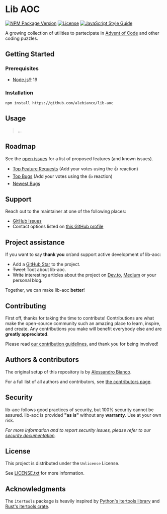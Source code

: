 # Lib AOC

[![NPM Package Version](https://img.shields.io/github/package-json/v/alebianco/lib-aoc?logo=npm)](package.json)
[![License](https://img.shields.io/github/license/alebianco/lib-aoc)](LICENSE.txt)
[![JavaScript Style Guide](https://img.shields.io/badge/code_style-standard-brightgreen.svg)](https://standardjs.com)

A growing collection of utilities to partecipate in [Advent of Code](https://adventofcode.com/) and other coding puzzles.

## Getting Started

### Prerequisites

- [Node.js®](https://nodejs.org/en/) 19

### Installation

```shell
npm install https://github.com/alebianco/lib-aoc
```

## Usage

> ...

## Roadmap

See the [open issues](https://github.com/alebianco/lib-aoc/issues) for a list of proposed features (and known issues).

- [Top Feature Requests](https://github.com/alebianco/lib-aoc/issues?q=label%3Aenhancement+is%3Aopen+sort%3Areactions-%2B1-desc) (Add your
  votes using the 👍 reaction)
- [Top Bugs](https://github.com/alebianco/lib-aoc/issues?q=is%3Aissue+is%3Aopen+label%3Abug+sort%3Areactions-%2B1-desc) (Add your votes
  using the 👍 reaction)
- [Newest Bugs](https://github.com/alebianco/lib-aoc/issues?q=is%3Aopen+is%3Aissue+label%3Abug)

## Support

Reach out to the maintainer at one of the following places:

- [GitHub issues](https://github.com/alebianco/lib-aoc/issues/new?assignees=&labels=question&template=04_SUPPORT_QUESTION.md&title=support%3A+)
- Contact options listed on [this GitHub profile](https://github.com/alebianco)

## Project assistance

If you want to say **thank you** or/and support active development of lib-aoc:

- Add a [GitHub Star](https://github.com/alebianco/lib-aoc) to the project.
- ~~Tweet~~ Toot about lib-aoc.
- Write interesting articles about the project on [Dev.to](https://dev.to/), [Medium](https://medium.com/) or your personal blog.

Together, we can make lib-aoc **better**!

## Contributing

First off, thanks for taking the time to contribute! Contributions are what make the open-source community such an amazing place to learn,
inspire, and create. Any contributions you make will benefit everybody else and are **greatly appreciated**.

Please read [our contribution guidelines](docs/CONTRIBUTING.md), and thank you for being involved!

## Authors & contributors

The original setup of this repository is by [Alessandro Bianco](https://github.com/alebianco).

For a full list of all authors and contributors,
see [the contributors page](https://github.com/alebianco/lib-aoc/contributors).

## Security

lib-aoc follows good practices of security, but 100% security cannot be assured. lib-aoc is provided **"as is"** without any **warranty**.
Use at your own risk.

_For more information and to report security issues, please refer to our [security documentation](docs/SECURITY.md)._

## License

This project is distributed under the `Unlicense` License.

See [LICENSE.txt](LICENSE.txt) for more information.

## Acknowledgments

The `itertools` package is heavily inspired by [Python's itertools library](https://docs.python.org/3/library/itertools.html)
and [Rust's itertools crate](https://docs.rs/itertools/latest/itertools/).
